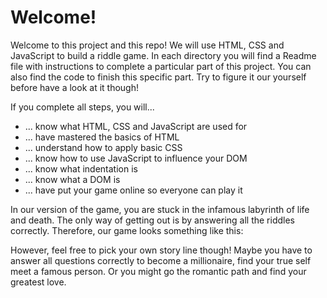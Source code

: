 # Welcome!

Welcome to this project and this repo! We will use HTML, CSS and JavaScript to build a riddle game. In each directory you will find a Readme file with instructions to complete a particular part of this project. You can also find the code to finish this specific part. Try to figure it our yourself before have a look at it though!

If you complete all steps, you will...

* ... know what HTML, CSS and JavaScript are used for
* ... have mastered the basics of HTML
* ... understand how to apply basic CSS
* ... know how to use JavaScript to influence your DOM
* ... know what indentation is
* ... know what a DOM is
* ... have put your game online so everyone can play it

In our version of the game, you are stuck in the infamous labyrinth of life and death. The only way of getting out is by answering all the riddles correctly. Therefore, our game looks something like this:

However, feel free to pick your own story line though! Maybe you have to answer all questions correctly to become a millionaire, find your true self meet a famous person. Or you might go the romantic path and find your greatest love.
